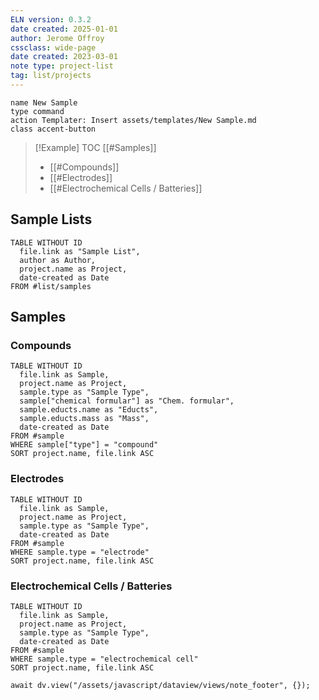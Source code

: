 ```yaml
---
ELN version: 0.3.2
date created: 2025-01-01
author: Jerome Offroy
cssclass: wide-page
date created: 2023-03-01
note type: project-list
tag: list/projects
---
```


```button
name New Sample
type command
action Templater: Insert assets/templates/New Sample.md
class accent-button
```

> [!Example] TOC
> [[#Samples]]
>   - [[#Compounds]]
>   - [[#Electrodes]]
>   - [[#Electrochemical Cells / Batteries]]

## Sample Lists

```dataview
TABLE WITHOUT ID
  file.link as "Sample List", 
  author as Author, 
  project.name as Project, 
  date-created as Date
FROM #list/samples  
```

## Samples

### Compounds

```dataview
TABLE WITHOUT ID
  file.link as Sample, 
  project.name as Project,
  sample.type as "Sample Type", 
  sample["chemical formular"] as "Chem. formular",
  sample.educts.name as "Educts",
  sample.educts.mass as "Mass",
  date-created as Date
FROM #sample
WHERE sample["type"] = "compound"
SORT project.name, file.link ASC
```

### Electrodes

```dataview
TABLE WITHOUT ID
  file.link as Sample, 
  project.name as Project,
  sample.type as "Sample Type", 
  date-created as Date
FROM #sample
WHERE sample.type = "electrode"
SORT project.name, file.link ASC
```

### Electrochemical Cells / Batteries

```dataview
TABLE WITHOUT ID
  file.link as Sample, 
  project.name as Project,
  sample.type as "Sample Type", 
  date-created as Date
FROM #sample
WHERE sample.type = "electrochemical cell"
SORT project.name, file.link ASC
```

```dataviewjs
await dv.view("/assets/javascript/dataview/views/note_footer", {});
```

